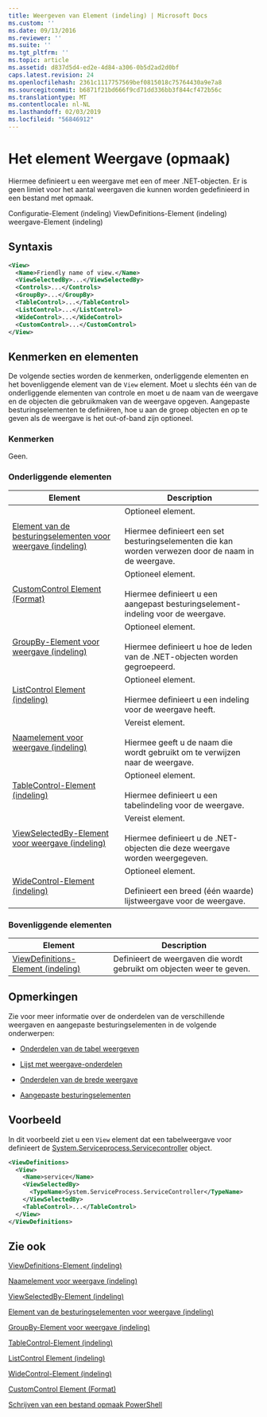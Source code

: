 ```yaml
---
title: Weergeven van Element (indeling) | Microsoft Docs
ms.custom: ''
ms.date: 09/13/2016
ms.reviewer: ''
ms.suite: ''
ms.tgt_pltfrm: ''
ms.topic: article
ms.assetid: d837d5d4-ed2e-4d84-a306-0b5d2ad2d0bf
caps.latest.revision: 24
ms.openlocfilehash: 2361c1117757569bef0815018c75764430a9e7a8
ms.sourcegitcommit: b6871f21bd666f9cd71dd336bb3f844cf472b56c
ms.translationtype: MT
ms.contentlocale: nl-NL
ms.lasthandoff: 02/03/2019
ms.locfileid: "56846912"
---
```

# <a name="view-element-format"></a>Het element Weergave (opmaak)

Hiermee definieert u een weergave met een of meer .NET-objecten. Er is geen limiet voor het aantal weergaven die kunnen worden gedefinieerd in een bestand met opmaak.

Configuratie-Element (indeling) ViewDefinitions-Element (indeling) weergave-Element (indeling)

## <a name="syntax"></a>Syntaxis

```xml
<View>
  <Name>Friendly name of view.</Name>
  <ViewSelectedBy>...</ViewSelectedBy>
  <Controls>...</Controls>
  <GroupBy>...</GroupBy>
  <TableControl>...</TableControl>
  <ListControl>...</ListControl>
  <WideControl>...</WideControl>
  <CustomControl>...</CustomControl>
</View>
```

## <a name="attributes-and-elements"></a>Kenmerken en elementen

De volgende secties worden de kenmerken, onderliggende elementen en het bovenliggende element van de `View` element. Moet u slechts één van de onderliggende elementen van controle en moet u de naam van de weergave en de objecten die gebruikmaken van de weergave opgeven. Aangepaste besturingselementen te definiëren, hoe u aan de groep objecten en op te geven als de weergave is het out-of-band zijn optioneel.

### <a name="attributes"></a>Kenmerken

Geen.

### <a name="child-elements"></a>Onderliggende elementen

|Element|Description|
|-------------|-----------------|
|[Element van de besturingselementen voor weergave (indeling)](./controls-element-for-view-format.md)|Optioneel element.<br /><br /> Hiermee definieert een set besturingselementen die kan worden verwezen door de naam in de weergave.|
|[CustomControl Element (Format)](./customcontrol-element-for-groupby-format.md)|Optioneel element.<br /><br /> Hiermee definieert u een aangepast besturingselement-indeling voor de weergave.|
|[GroupBy-Element voor weergave (indeling)](./groupby-element-for-view-format.md)|Optioneel element.<br /><br /> Hiermee definieert u hoe de leden van de .NET-objecten worden gegroepeerd.|
|[ListControl Element (indeling)](./listcontrol-element-format.md)|Optioneel element.<br /><br /> Hiermee definieert u een indeling voor de weergave heeft.|
|[Naamelement voor weergave (indeling)](./name-element-for-view-format.md)|Vereist element.<br /><br /> Hiermee geeft u de naam die wordt gebruikt om te verwijzen naar de weergave.|
|[TableControl-Element (indeling)](./tablecontrol-element-format.md)|Optioneel element.<br /><br /> Hiermee definieert u een tabelindeling voor de weergave.|
|[ViewSelectedBy-Element voor weergave (indeling)](./viewselectedby-element-format.md)|Vereist element.<br /><br /> Hiermee definieert u de .NET-objecten die deze weergave worden weergegeven.|
|[WideControl-Element (indeling)](./widecontrol-element-format.md)|Optioneel element.<br /><br /> Definieert een breed (één waarde) lijstweergave voor de weergave.|

### <a name="parent-elements"></a>Bovenliggende elementen

|Element|Description|
|-------------|-----------------|
|[ViewDefinitions-Element (indeling)](./viewdefinitions-element-format.md)|Definieert de weergaven die wordt gebruikt om objecten weer te geven.|

## <a name="remarks"></a>Opmerkingen

Zie voor meer informatie over de onderdelen van de verschillende weergaven en aangepaste besturingselementen in de volgende onderwerpen:

- [Onderdelen van de tabel weergeven](./creating-a-table-view.md)

- [Lijst met weergave-onderdelen](./creating-a-list-view.md)

- [Onderdelen van de brede weergave](./creating-a-wide-view.md)

- [Aangepaste besturingselementen](./creating-custom-controls.md)

## <a name="example"></a>Voorbeeld

In dit voorbeeld ziet u een `View` element dat een tabelweergave voor definieert de [System.Serviceprocess.Servicecontroller](/dotnet/api/System.ServiceProcess.ServiceController) object.

```xml
<ViewDefinitions>
  <View>
    <Name>service</Name>
    <ViewSelectedBy>
      <TypeName>System.ServiceProcess.ServiceController</TypeName>
    </ViewSelectedBy>
    <TableControl>...</TableControl>
  </View>
</ViewDefinitions>

```

## <a name="see-also"></a>Zie ook

[ViewDefinitions-Element (indeling)](./viewdefinitions-element-format.md)

[Naamelement voor weergave (indeling)](./name-element-for-view-format.md)

[ViewSelectedBy-Element (indeling)](./viewselectedby-element-format.md)

[Element van de besturingselementen voor weergave (indeling)](./controls-element-for-view-format.md)

[GroupBy-Element voor weergave (indeling)](./groupby-element-for-view-format.md)

[TableControl-Element (indeling)](./tablecontrol-element-format.md)

[ListControl Element (indeling)](./listcontrol-element-format.md)

[WideControl-Element (indeling)](./widecontrol-element-format.md)

[CustomControl Element (Format)](./customcontrol-element-for-groupby-format.md)

[Schrijven van een bestand opmaak PowerShell](./writing-a-powershell-formatting-file.md)
